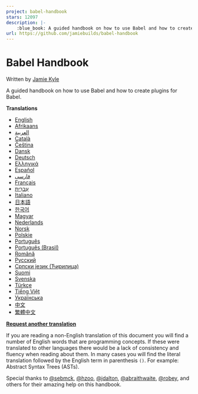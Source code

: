```yaml
---
project: babel-handbook
stars: 12097
description: |-
    :blue_book: A guided handbook on how to use Babel and how to create plugins for Babel.
url: https://github.com/jamiebuilds/babel-handbook
---
```


# Babel Handbook

Written by [Jamie Kyle](https://jamie.build/)

A guided handbook on how to use Babel and how to create plugins for Babel.

**Translations**

- [English](https://github.com/thejameskyle/babel-handbook/tree/master/translations/en/README.md)
- [Afrikaans](https://github.com/thejameskyle/babel-handbook/tree/master/translations/af/README.md)
- [العربية](https://github.com/thejameskyle/babel-handbook/tree/master/translations/ar/README.md)
- [Català](https://github.com/thejameskyle/babel-handbook/tree/master/translations/ca/README.md)
- [Čeština](https://github.com/thejameskyle/babel-handbook/tree/master/translations/cs/README.md)
- [Dansk](https://github.com/thejameskyle/babel-handbook/tree/master/translations/da/README.md)
- [Deutsch](https://github.com/thejameskyle/babel-handbook/tree/master/translations/de/README.md)
- [Ελληνικά](https://github.com/thejameskyle/babel-handbook/tree/master/translations/el/README.md)
- [Español](https://github.com/thejameskyle/babel-handbook/tree/master/translations/es-ES/README.md)
- [فارسی](https://github.com/thejameskyle/babel-handbook/tree/master/translations/fa-IR/README.md)
- [Français](https://github.com/thejameskyle/babel-handbook/tree/master/translations/fr/README.md)
- [עִברִית](https://github.com/thejameskyle/babel-handbotree/master/ok/translations/he/README.md)
- [Italiano](https://github.com/thejameskyle/babel-handbook/tree/master/translations/it/README.md)
- [日本語](https://github.com/thejameskyle/babel-handbook/tree/master/translations/ja/README.md)
- [한국어](https://github.com/thejameskyle/babel-handbook/tree/master/translations/ko/README.md)
- [Magyar](https://github.com/thejameskyle/babel-handbook/tree/master/translations/hu/README.md)
- [Nederlands](https://github.com/thejameskyle/babel-handbook/tree/master/translations/nl/README.md)
- [Norsk](https://github.com/thejameskyle/babel-handbook/tree/master/translations/no/README.md)
- [Polskie](https://github.com/thejameskyle/babel-handbook/tree/master/translations/pl/README.md)
- [Português](https://github.com/thejameskyle/babel-handbook/tree/master/translations/pt-PT/README.md)
- [Português (Brasil)](https://github.com/thejameskyle/babel-handbook/tree/master/translations/pt-BR/README.md)
- [Română](https://github.com/thejameskyle/babel-handbook/tree/master/translations/ro/README.md)
- [Русский](https://github.com/thejameskyle/babel-handbook/tree/master/translations/ru/README.md)
- [Српски језик (Ћирилица)](https://github.com/thejameskyle/babel-handbook/tree/master/translations/sr/README.md)
- [Suomi](https://github.com/thejameskyle/babel-handbook/tree/master/translations/fi/README.md)
- [Svenska](https://github.com/thejameskyle/babel-handbook/tree/master/translations/sv-SE/README.md)
- [Türkçe](https://github.com/thejameskyle/babel-handbook/tree/master/translations/tr/README.md)
- [Tiếng Việt](https://github.com/thejameskyle/babel-handbook/tree/master/translations/vi/README.md)
- [Українська](https://github.com/thejameskyle/babel-handbook/tree/master/translations/uk/README.md)
- [中文](https://github.com/thejameskyle/babel-handbook/tree/master/translations/zh-Hans/README.md)
- [繁體中文](https://github.com/thejameskyle/babel-handbook/tree/master/translations/zh-Hant/README.md)

**[Request another translation](https://github.com/thejameskyle/babel-plugin-handbook/issues/new?title=Translation%20Request:%20[Please%20enter%20language%20here]&body=I%20am%20able%20to%20translate%20this%20language%20[yes/no])**

If you are reading a non-English translation of this document you will find a
number of English words that are programming concepts. If these were translated
to other languages there would be a lack of consistency and fluency when reading
about them. In many cases you will find the literal translation followed by the
English term in parenthesis `()`. For example: Abstract Syntax Trees (ASTs).

Special thanks to [@sebmck](https://github.com/sebmck/),
[@hzoo](https://github.com/hzoo),
[@jdalton](https://github.com/jdalton),
[@abraithwaite](https://github.com/abraithwaite),
[@robey](https://github.com/robey), and others for their
amazing help on this handbook.


